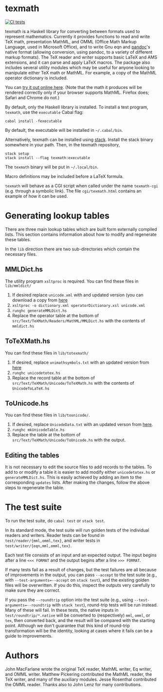 # texmath

[![CI
tests](https://github.com/jgm/texmath/workflows/CI%20tests/badge.svg)](https://github.com/jgm/texmath/actions)

texmath is a Haskell library for converting between formats used to
represent mathematics.  Currently it provides functions to read and
write TeX math, presentation MathML, and OMML (Office Math Markup
Language, used in Microsoft Office), and to write Gnu eqn and
[pandoc]'s native format (allowing conversion, using pandoc, to
a variety of different markup formats).  The TeX reader and
writer supports basic LaTeX and AMS extensions, and it can parse
and apply LaTeX macros.  The package also includes several
utility modules which may be useful for anyone looking to
manipulate either TeX math or MathML.  For example, a copy of
the MathML operator dictionary is included.

[pandoc]: http://github.com/jgm/pandoc

You can [try it out online here](http://johnmacfarlane.net/texmath.html).
(Note that the math it produces will be rendered correctly only
if your browser supports MathML. Firefox does; Safari and Chrome do not.)

By default, only the Haskell library is installed.  To install a
test program, `texmath`, use the `executable` Cabal flag:

    cabal install -fexecutable

By default, the executable will be installed in `~/.cabal/bin`.

Alternatively, texmath can be installed using
[stack](https://github.com/commercialhaskell/stack).  Install
the stack binary somewhere in your path.  Then, in the texmath
repository,

    stack setup
    stack install --flag texmath:executable

The `texmath` binary will be put in `~/.local/bin`.

Macro definitions may be included before a LaTeX formula.

`texmath` will behave as a CGI script when called under the name
`texmath-cgi` (e.g. through a symbolic link).
The file `cgi/texmath.html` contains an example of how it can
be used.

# Generating lookup tables

There are three main lookup tables which are built form externally compiled lists.
This section contains information about how to modify and regenerate these tables.

In the `lib` direction there are two sub-directories which contain the
necessary files.

## MMLDict.hs

The utility program `xsltproc` is required.
You can find these files in `lib/mmldict/`

  1. If desired replace `unicode.xml` with and updated version (you can download a copy from [here](http://www.w3.org/TR/xml-entity-names/#source)
  2. `xsltproc -o dictionary.xml operatorDictionary.xsl unicode.xml`
  3. `runghc generateMMLDict.hs`
  4. Replace the operator table at the bottom of `src/Text/TeXMath/Readers/MathML/MMLDict.hs` with the contents of `mmldict.hs`

## ToTeXMath.hs

You can find these files in `lib/totexmath/`

  1. If desired, replace `unimathsymbols.txt` with an updated version from [here](http://milde.users.sourceforge.net/LUCR/Math/)
  2. `runghc unicodetotex.hs`
  3. Replace the record table at the bottom of `src/Text/TeXMath/Unicode/ToTeXMath.hs` with the contents of `UnicodeToLaTeX.hs`

## ToUnicode.hs

You can find these files in `lib/tounicode/`.

  1. If desired, replace `UnicodeData.txt` with an updated verson from
     [here](ftp://ftp.unicode.org/Public/UNIDATA/UnicodeData.txt).
  2. `runghc mkUnicodeTable.hs`
  3. Replace the table at the bottom of
     `src/Text/TeXMath/Unicode/ToUnicode.hs` with the output.

## Editing the tables

It is not necessary to edit the source files to add records to
the tables.  To add to or modify a table it is easier to add
modify either `unicodetotex.hs` or `generateMMLDict.hs`. This is
easily achieved by adding an item to the corresponding `updates`
lists. After making the changes, follow the above steps to
regenerate the table.

# The test suite

To run the test suite, do `cabal test` or `stack test`.

In its standard mode, the test suite will run golden tests of
the individual readers and writers.  Reader tests can be found
in `test/reader/{mml,omml,tex}`, and writer tests in
`test/writer/{eqn,mml,omml,tex}`.

Each test file consists of an input and an expected output.
The input begins after a line `<<< FORMAT` and the output
begins after a line `>>> FORMAT`.

If many tests fail as a result of changes, but the test
failures are all because of improvements in the output,
you can pass `--accept` to the test suite (e.g., with
`--test-arguments=--accept` on `stack test`), and the existing
golden files will be overwritten.  If you do this, inspect
the outputs very carefully to make sure they are correct.

If you pass the `--roundtrip` option into the test suite
(e.g., using `--test-arguments=--roundtrip` with `stack test`),
round-trip tests will be run instead.  Many of these will
fail. In these tests, the native inputs in `test/roundtrip/*.native`
will be converted to (respectively) `mml`, `omml`, or `tex`,
then converted back, and the result will be compared with the
starting point.  Although we don't guarantee that this kind
of round-trip transformation will be the identity, looking
at cases where it fails can be a guide to improvements.

# Authors

John MacFarlane wrote the original TeX reader, MathML writer, Eq
writer, and OMML writer.  Matthew Pickering contributed the
MathML reader, the TeX writer, and many of the auxiliary
modules.  Jesse Rosenthal contributed the OMML reader.  Thanks
also to John Lenz for many contributions.
